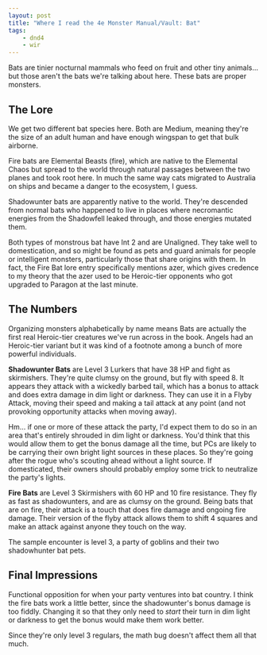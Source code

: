 ```yaml
---
layout: post
title: "Where I read the 4e Monster Manual/Vault: Bat"
tags:
    - dnd4
    - wir
---
```


Bats are tinier nocturnal mammals who feed on fruit and other tiny
animals... but those aren't the bats we're talking about here. These bats are
proper monsters.

## The Lore

We get two different bat species here. Both are Medium, meaning they're the size
of an adult human and have enough wingspan to get that bulk airborne.

Fire bats are Elemental Beasts (fire), which are native to the Elemental Chaos
but spread to the world through natural passages between the two planes and took
root here. In much the same way cats migrated to Australia on ships and became a
danger to the ecosystem, I guess.

Shadowunter bats are apparently native to the world. They're descended from
normal bats who happened to live in places where necromantic energies from the
Shadowfell leaked through, and those energies mutated them.

Both types of monstrous bat have Int 2 and are Unaligned. They take well to
domestication, and so might be found as pets and guard animals for people or
intelligent monsters, particularly those that share origins with them. In fact,
the Fire Bat lore entry specifically mentions azer, which gives credence to my
theory that the azer used to be Heroic-tier opponents who got upgraded to
Paragon at the last minute.


## The Numbers

Organizing monsters alphabetically by name means Bats are actually the first
real Heroic-tier creatures we've run across in the book. Angels had an
Heroic-tier variant but it was kind of a footnote among a bunch of more powerful
individuals.

**Shadowunter Bats** are Level 3 Lurkers that have 38 HP and fight as
skirmishers. They're quite clumsy on the ground, but fly with speed 8. It
appears they attack with a wickedly barbed tail, which has a bonus to attack and
does extra damage in dim light or darkness. They can use it in a Flyby Attack,
moving their speed and making a tail attack at any point (and not provoking
opportunity attacks when moving away).

Hm... if one or more of these attack the party, I'd expect them to do so in an
area that's entirely shrouded in dim light or darkness. You'd think that this
would allow them to get the bonus damage all the time, but PCs are likely to be
carrying their own bright light sources in these places. So they're going after
the rogue who's scouting ahead without a light source. If domesticated, their
owners should probably employ some trick to neutralize the party's lights.

**Fire Bats** are Level 3 Skirmishers with 60 HP and 10 fire resistance. They
fly as fast as shadowunters, and are as clumsy on the ground. Being bats that
are on fire, their attack is a touch that does fire damage and ongoing fire
damage. Their version of the flyby attack allows them to shift 4 squares and
make an attack against anyone they touch on the way.

The sample encounter is level 3, a party of goblins and their two shadowhunter
bat pets.


## Final Impressions

Functional opposition for when your party ventures into bat country. I think the
fire bats work a little better, since the shadowunter's bonus damage is too
fiddly. Changing it so that they only need to _start_ their turn in dim light or
darkness to get the bonus would make them work better.

Since they're only level 3 regulars, the math bug doesn't affect them all that
much.
